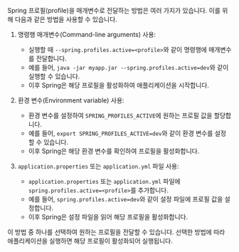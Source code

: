 Spring 프로필(profile)을 매개변수로 전달하는 방법은 여러 가지가 있습니다. 이를 위해 다음과 같은 방법을 사용할 수 있습니다.

1. 명령행 매개변수(Command-line arguments) 사용:
   - 실행할 때 `--spring.profiles.active=<profile>`와 같이 명령행에 매개변수를 전달합니다.
   - 예를 들어, `java -jar myapp.jar --spring.profiles.active=dev`와 같이 실행할 수 있습니다.
   - 이후 Spring은 해당 프로필을 활성화하여 애플리케이션을 시작합니다.

2. 환경 변수(Environment variable) 사용:
   - 환경 변수를 설정하여 `SPRING_PROFILES_ACTIVE`에 원하는 프로필 값을 할당합니다.
   - 예를 들어, `export SPRING_PROFILES_ACTIVE=dev`와 같이 환경 변수를 설정할 수 있습니다.
   - 이후 Spring은 해당 환경 변수를 확인하여 프로필을 활성화합니다.

3. `application.properties` 또는 `application.yml` 파일 사용:
   - `application.properties` 또는 `application.yml` 파일에 `spring.profiles.active=<profile>`를 추가합니다.
   - 예를 들어, `spring.profiles.active=dev`와 같이 설정 파일에 프로필 값을 설정합니다.
   - 이후 Spring은 설정 파일을 읽어 해당 프로필을 활성화합니다.

이 방법 중 하나를 선택하여 원하는 프로필을 전달할 수 있습니다. 선택한 방법에 따라 애플리케이션을 실행하면 해당 프로필이 활성화되어 실행됩니다.